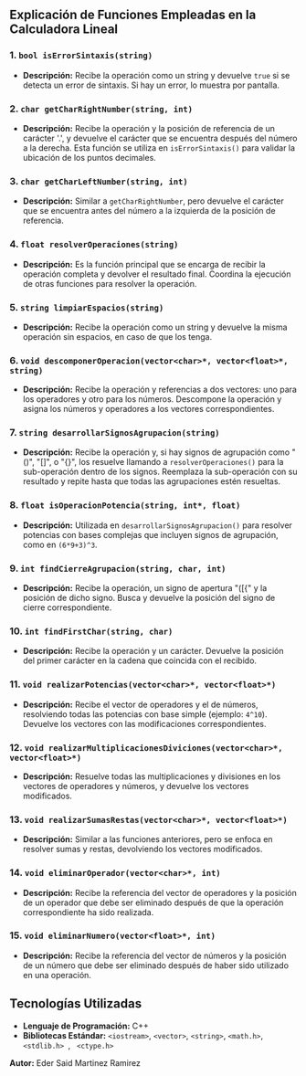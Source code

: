 ## Explicación de Funciones Empleadas en la Calculadora Lineal

### 1. `bool isErrorSintaxis(string)`
- **Descripción:** Recibe la operación como un string y devuelve `true` si se detecta un error de sintaxis. Si hay un error, lo muestra por pantalla.

### 2. `char getCharRightNumber(string, int)`
- **Descripción:** Recibe la operación y la posición de referencia de un carácter '.', y devuelve el carácter que se encuentra después del número a la derecha. Esta función se utiliza en `isErrorSintaxis()` para validar la ubicación de los puntos decimales.

### 3. `char getCharLeftNumber(string, int)`
- **Descripción:** Similar a `getCharRightNumber`, pero devuelve el carácter que se encuentra antes del número a la izquierda de la posición de referencia.

### 4. `float resolverOperaciones(string)`
- **Descripción:** Es la función principal que se encarga de recibir la operación completa y devolver el resultado final. Coordina la ejecución de otras funciones para resolver la operación.

### 5. `string limpiarEspacios(string)`
- **Descripción:** Recibe la operación como un string y devuelve la misma operación sin espacios, en caso de que los tenga.

### 6. `void descomponerOperacion(vector<char>*, vector<float>*, string)`
- **Descripción:** Recibe la operación y referencias a dos vectores: uno para los operadores y otro para los números. Descompone la operación y asigna los números y operadores a los vectores correspondientes.

### 7. `string desarrollarSignosAgrupacion(string)`
- **Descripción:** Recibe la operación y, si hay signos de agrupación como "()", "[]", o "{}", los resuelve llamando a `resolverOperaciones()` para la sub-operación dentro de los signos. Reemplaza la sub-operación con su resultado y repite hasta que todas las agrupaciones estén resueltas.

### 8. `float isOperacionPotencia(string, int*, float)`
- **Descripción:** Utilizada en `desarrollarSignosAgrupacion()` para resolver potencias con bases complejas que incluyen signos de agrupación, como en `(6*9+3)^3`.

### 9. `int findCierreAgrupacion(string, char, int)`
- **Descripción:** Recibe la operación, un signo de apertura "([{" y la posición de dicho signo. Busca y devuelve la posición del signo de cierre correspondiente.

### 10. `int findFirstChar(string, char)`
- **Descripción:** Recibe la operación y un carácter. Devuelve la posición del primer carácter en la cadena que coincida con el recibido.

### 11. `void realizarPotencias(vector<char>*, vector<float>*)`
- **Descripción:** Recibe el vector de operadores y el de números, resolviendo todas las potencias con base simple (ejemplo: `4^10`). Devuelve los vectores con las modificaciones correspondientes.

### 12. `void realizarMultiplicacionesDiviciones(vector<char>*, vector<float>*)`
- **Descripción:** Resuelve todas las multiplicaciones y divisiones en los vectores de operadores y números, y devuelve los vectores modificados.

### 13. `void realizarSumasRestas(vector<char>*, vector<float>*)`
- **Descripción:** Similar a las funciones anteriores, pero se enfoca en resolver sumas y restas, devolviendo los vectores modificados.

### 14. `void eliminarOperador(vector<char>*, int)`
- **Descripción:** Recibe la referencia del vector de operadores y la posición de un operador que debe ser eliminado después de que la operación correspondiente ha sido realizada.

### 15. `void eliminarNumero(vector<float>*, int)`
- **Descripción:** Recibe la referencia del vector de números y la posición de un número que debe ser eliminado después de haber sido utilizado en una operación.

## Tecnologías Utilizadas

- **Lenguaje de Programación:** C++
- **Bibliotecas Estándar:** `<iostream>`, `<vector>`, `<string>`, `<math.h>`, `<stdlib.h> `, ` <ctype.h>`

**Autor:** Eder Said Martinez Ramirez